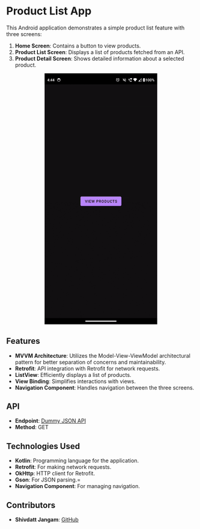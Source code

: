 # Product List App

This Android application demonstrates a simple product list feature with three screens:
1. **Home Screen**: Contains a button to view products.
2. **Product List Screen**: Displays a list of products fetched from an API.
3. **Product Detail Screen**: Shows detailed information about a selected product.

<p align="center">
    <img src="product_list_app.gif" width="300">
</p>

## Features

- **MVVM Architecture**: Utilizes the Model-View-ViewModel architectural pattern for better separation of concerns and maintainability.
- **Retrofit**: API integration with Retrofit for network requests.
- **ListView**: Efficiently displays a list of products.
- **View Binding**: Simplifies interactions with views.
- **Navigation Component**: Handles navigation between the three screens.

## API

- **Endpoint**: [Dummy JSON API](https://dummyjson.com/products)
- **Method**: GET

## Technologies Used

- **Kotlin**: Programming language for the application.
- **Retrofit**: For making network requests.
- **OkHttp**: HTTP client for Retrofit.
- **Gson**: For JSON parsing.=
- **Navigation Component**: For managing navigation.

## Contributors

- **Shivdatt Jangam**: [GitHub](https://github.com/shivdatt1999)
